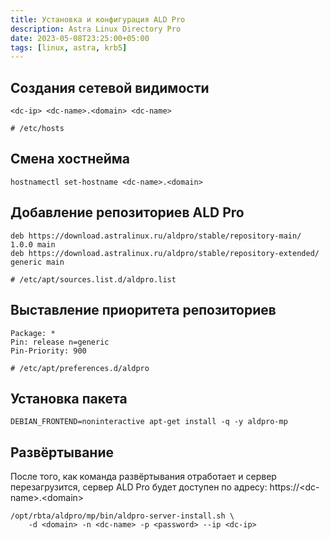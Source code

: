 ```yaml
---
title: Установка и конфигурация ALD Pro
description: Astra Linux Directory Pro
date: 2023-05-08T23:25:00+05:00
tags: [linux, astra, krb5]
---
```

## Создания сетевой видимости

```
<dc-ip> <dc-name>.<domain> <dc-name>

# /etc/hosts
```

## Смена хостнейма
```
hostnamectl set-hostname <dc-name>.<domain>
```

## Добавление репозиториев ALD Pro
```
deb https://download.astralinux.ru/aldpro/stable/repository-main/ 1.0.0 main
deb https://download.astralinux.ru/aldpro/stable/repository-extended/ generic main

# /etc/apt/sources.list.d/aldpro.list
```

## Выставление приоритета репозиториев
```
Package: *
Pin: release n=generic
Pin-Priority: 900

# /etc/apt/preferences.d/aldpro
```

## Установка пакета
```
DEBIAN_FRONTEND=noninteractive apt-get install -q -y aldpro-mp
```

## Развёртывание 
После того, как команда развёртывания отработает и сервер перезагрузитcя, 
сервер ALD Pro будет доступен по адресу: https://\<dc-name\>.\<domain\>

```
/opt/rbta/aldpro/mp/bin/aldpro-server-install.sh \
	-d <domain> -n <dc-name> -p <password> --ip <dc-ip>
```
